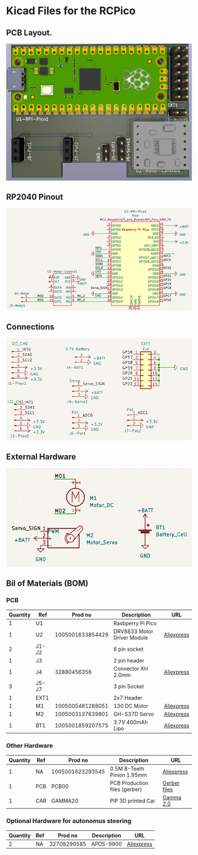 # Kicad Files for the RCPico
## PCB Layout. 
 ![PCB Layout](../images/PCB_Overview.png?raw=true "PCB Layout")

## RP2040 Pinout 
![PCB Layout](../images/Pico_Pinout.png?raw=true "Pico Pinout")

## Connections
![PCB Connections](../images/connector_sch.png?raw=true "Connections")

## External Hardware
![PCB EXT_Hardware](../images/sch_ext_comp.png?raw=true "Ext Hardware")


## Bil of Materials (BOM)
### PCB

| Quantity | Ref   | Prod no             | Description                | URL                                                         |
|----------|-------|---------------------|-----------------------------|------------------------------------------------------------|
| 1        | U1    |                     | Rasbperry Pi Pico           |     |
| 1        | U2    | 1005001633854429    | DRV8833 Motor Driver Module |[Aliexpress](https://www.aliexpress.com/item/1005001633854429.html)    |
| 2        | J1-J2 |                     | 6 pin socket                |     |
| 1        | J3    |                     | 2 pin header                |     |
| 1        | J4    | 32880456356         | Connector XH 2.0mm          |  [Aliexpress](https://www.aliexpress.com/item/32880456356.html)       |
| 3        | J5-J7 |                     | 3 pin Socket                |     |
| 1        | EXT1  |                     | 2x7 Header                  |     |
| 1        |  M1   | 1005005481288051    | 130 DC Motor                |  [Aliexpress](https://www.aliexpress.com/item/1005005481288051.html)  |
| 1        |  M2   | 1005003137639801    | GH-S37D Servo               |  [Aliexpress](https://www.aliexpress.com/item/1005003137639801.html)  |
| 1        |  BT1  | 1005001859207575    | 3.7V 400mAh Lipo            |  [Aliexpress](https://www.aliexpress.com/item/1005001859207575.html)  |

### Other Hardware 

| Quantity | Ref   | Prod no             | Description                | URL                                                         |
|----------|--------|---------------------|-----------------------------|------------------------------------------------------------|
| 1        |  NA    | 1005001623293545    | 0.5M 8-Teeth Pinion 1.95mm    |  [Aliexpress](https://www.aliexpress.com/item/1005001623293545.html)   |
| 1        | PCB    | PCB00               | PCB Production files (gerber) |  [Gerber files](./gerber/gemma20Pico.zip?raw=true "Gerber files")
| 1        | CAR    | GAMMA20             | PIP 3D printed Car            |  [Gamma 2.0](https://cults3d.com/en/3d-model/gadget/gamma-2-demo)     |


### Optional Hardware for autonomus steering

| Quantity | Ref   | Prod no             | Description                | URL                                                         |
|----------|-------|---------------------|-----------------------------|------------------------------------------------------------|
| 2        |  NA    | 32708290585        |  APDS-9900                  |  [Aliexpress](https://www.aliexpress.com/item/32708290585.html)       |


 


